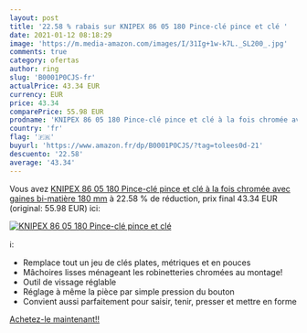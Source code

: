 ```yaml
---
layout: post
title: '22.58 % rabais sur KNIPEX 86 05 180 Pince-clé pince et clé '
date: 2021-01-12 08:18:29
image: 'https://m.media-amazon.com/images/I/31Ig+1w-k7L._SL200_.jpg'
comments: true
category: ofertas
author: ring
slug: 'B0001P0CJS-fr'
actualPrice: 43.34 EUR
currency: EUR
price: 43.34
comparePrice: 55.98 EUR
prodname: 'KNIPEX 86 05 180 Pince-clé pince et clé à la fois chromée avec gaines bi-matière 180 mm'
country: 'fr'
flag: '🇫🇷'
buyurl: 'https://www.amazon.fr/dp/B0001P0CJS/?tag=tolees0d-21'
descuento: '22.58'
average: '43.34'
---
```


Vous avez [KNIPEX 86 05 180 Pince-clé pince et clé à la fois chromée avec gaines bi-matière 180 mm](https://www.amazon.fr/dp/B0001P0CJS/?tag=tolees0d-21)  à  22.58 % de réduction, prix final  43.34 EUR (original: 55.98 EUR) ici:

[![KNIPEX 86 05 180 Pince-clé pince et clé ](https://m.media-amazon.com/images/I/31Ig+1w-k7L._SL200_.jpg)](https://www.amazon.fr/dp/B0001P0CJS/?tag=tolees0d-21)

ℹ️:

- Remplace tout un jeu de clés plates, métriques et en pouces
- Mâchoires lisses ménageant les robinetteries chromées au montage!
- Outil de vissage réglable
- Réglage à même la pièce par simple pression du bouton
- Convient aussi parfaitement pour saisir, tenir, presser et mettre en forme

[Achetez-le maintenant!!](https://www.amazon.fr/dp/B0001P0CJS/?tag=tolees0d-21)
